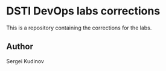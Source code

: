 # DSTI DevOps labs corrections

This is a repository containing the corrections for the labs.

## Author

Sergei Kudinov
